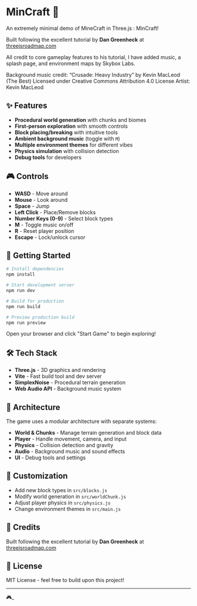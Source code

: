 # MinCraft 🏰

An extremely minimal demo of MineCraft in Three.js : MinCraft!

Built following the excellent tutorial by **Dan Greenheck** at [threejsroadmap.com](https://threejsroadmap.com/)

All credit to core gameplay features to his tutorial, I have added music, a splash page, and environment maps by Skybox Labs.

Background music credit:
“Crusade: Heavy Industry” by Kevin MacLeod (The Best)
Licensed under Creative Commons Attribution 4.0 License
Artist: Kevin MacLeod

## ✨ Features

- **Procedural world generation** with chunks and biomes
- **First-person exploration** with smooth controls
- **Block placing/breaking** with intuitive tools
- **Ambient background music** (toggle with `M`)
- **Multiple environment themes** for different vibes
- **Physics simulation** with collision detection
- **Debug tools** for developers

## 🎮 Controls

- **WASD** - Move around
- **Mouse** - Look around
- **Space** - Jump
- **Left Click** - Place/Remove blocks
- **Number Keys (0-9)** - Select block types
- **M** - Toggle music on/off
- **R** - Reset player position
- **Escape** - Lock/unlock cursor

## 🚀 Getting Started

```bash
# Install dependencies
npm install

# Start development server
npm run dev

# Build for production
npm run build

# Preview production build
npm run preview
```

Open your browser and click "Start Game" to begin exploring!

## 🛠️ Tech Stack

- **Three.js** - 3D graphics and rendering
- **Vite** - Fast build tool and dev server
- **SimplexNoise** - Procedural terrain generation
- **Web Audio API** - Background music system

## 🎯 Architecture

The game uses a modular architecture with separate systems:

- **World & Chunks** - Manage terrain generation and block data
- **Player** - Handle movement, camera, and input
- **Physics** - Collision detection and gravity
- **Audio** - Background music and sound effects
- **UI** - Debug tools and settings

## 🎨 Customization

- Add new block types in `src/blocks.js`
- Modify world generation in `src/worldChunk.js`
- Adjust player physics in `src/physics.js`
- Change environment themes in `src/main.js`

## 🙏 Credits

Built following the excellent tutorial by **Dan Greenheck** at [threejsroadmap.com](https://threejsroadmap.com/)

## 📝 License

MIT License - feel free to build upon this project!

---

🎮\_
